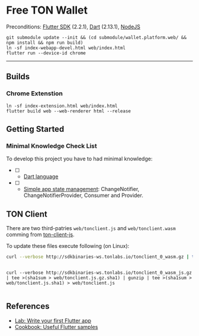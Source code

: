 # Free TON Wallet

Preconditions: [Flutter SDK](https://flutter.dev/docs) (2.2.1), [Dart](https://dart.dev/) (2.13.1), [NodeJS](https://nodejs.org/en/)

```
git submodule update --init && (cd submodule/wallet.platform.web/ && npm install && npm run build)
ln -sf index-webapp-devel.html web/index.html
flutter run --device-id chrome
```
---

## Builds

### Chrome Extenstion

```
ln -sf index-extension.html web/index.html
flutter build web --web-renderer html --release
```


## Getting Started

### Minimal Knowledge Check List

To develop this project you have to had minimal knowledge:

* [ ] - [Dart language](https://dart.dev/guides/language/language-tour)
* [ ] - [Simple app state management](https://flutter.dev/docs/development/data-and-backend/state-mgmt): ChangeNotifier, ChangeNotifierProvider, Consumer and Provider.


## TON Client

There are two third-patries `web/tonclient.js` and `web/tonclient.wasm` comming from [ton-client-js](https://github.com/tonlabs/ton-client-js).

To update these files execute following (on Linux):

```bash
curl --verbose http://sdkbinaries-ws.tonlabs.io/tonclient_0_wasm.gz | tee >(sha1sum > web/tonclient.wasm.gz.sha1) | gunzip | tee >(sha1sum > web/tonclient.wasm.sha1) > web/tonclient.wasm
```

```bash

```

```
curl --verbose http://sdkbinaries-ws.tonlabs.io/tonclient_0_wasm_js.gz | tee >(sha1sum > web/tonclient.js.gz.sha1) | gunzip | tee >(sha1sum > web/tonclient.js.sha1) > web/tonclient.js
```

```bash

```


## References

* [Lab: Write your first Flutter app](https://flutter.dev/docs/get-started/codelab)
* [Cookbook: Useful Flutter samples](https://flutter.dev/docs/cookbook)
